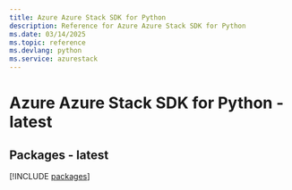 ```yaml
---
title: Azure Azure Stack SDK for Python
description: Reference for Azure Azure Stack SDK for Python
ms.date: 03/14/2025
ms.topic: reference
ms.devlang: python
ms.service: azurestack
---
```

# Azure Azure Stack SDK for Python - latest
## Packages - latest
[!INCLUDE [packages](azure-stack-index.md)]